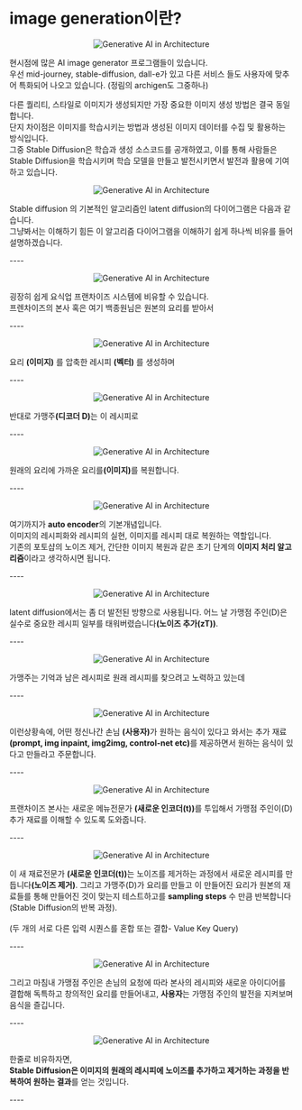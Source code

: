 # image generation이란?
<p align="center">
  <img src="../../img/sd_1.png" alt="Generative AI in Architecture">
</p>

현시점에 많은 AI image generator 프로그램들이 있습니다. 
<br>우선 mid-journey, stable-diffusion, dall-e가 있고 다른 서비스 들도 사용자에 맞추어 특화되어 나오고 있습니다. (정림의 archigen도 그중하나)

다른 퀄리티, 스타일로 이미지가 생성되지만 가장 중요한 이미지 생성 방법은 결국 동일합니다. 
<br>단지 차이점은 이미지를 학습시키는 방법과 생성된 이미지 데이터를 수집 및 활용하는 방식입니다.
<br>그중 Stable Diffusion은 학습과 생성 소스코드를 공개하였고, 이를 통해 사람들은 Stable Diffusion을 학습시키며 학습 모델을 만들고 발전시키면서 발전과 활용에 기여하고 있습니다.

<p align="center">
  <img src="../../img/sd_2.png" alt="Generative AI in Architecture">
</p>
<p>Stable diffusion 의 기본적인 알고리즘인 latent diffusion의 다이어그램은 다음과 같습니다. 
<br>
그냥봐서는 이해하기 힘든 이 알고리즘 다이어그램을 이해하기 쉽게 하나씩 비유를 들어 설명하겠습니다.
</p>
----
<p align="center">
  <img src="../../img/sd_3.png" alt="Generative AI in Architecture">
</p>
<p>
굉장히 쉽게 요식업 프랜차이즈 시스템에 비유할 수 있습니다. <br>프렌차이즈의 본사 혹은 여기 백종원님은 원본의 요리를 받아서</p>
----
<p align="center">
  <img src="../../img/sd_4.png" alt="Generative AI in Architecture">
</p>
<p>
요리 <b>(이미지)</b> 를 압축한 레시피 <b>(벡터)</b> 를 생성하며 </p>
----
<p align="center">
  <img src="../../img/sd_5.png" alt="Generative AI in Architecture">
</p>
<p>
반대로 가맹주<b>(디코더 D)</b>는 이 레시피로 </p>
----

<p align="center">
  <img src="../../img/sd_6.png" alt="Generative AI in Architecture">
</p><p>
원래의 요리에 가까운 요리를<b>(이미지)</b>를 복원합니다. </p> 
----
<p align="center">
  <img src="../../img/sd_7.png" alt="Generative AI in Architecture">
</p><p>
여기까지가 <b>auto encoder</b>의 기본개념입니다. 
<br>이미지의 레시피화와 레시피의 실현, 이미지를 레시피 대로 복원하는 역할입니다.
<br>기존의 포토샵의 노이즈 제거, 간단한 이미지 복원과 같은 초기 단계의 <b>이미지 처리 알고리즘</b>이라고 생각하시면 됩니다.</p>
----

<p align="center">
  <img src="../../img/sd_8.png" alt="Generative AI in Architecture">
</p><p>
latent diffusion에서는 좀 더 발전된 방향으로 사용됩니다. 
어느 날 가맹점 주인(D)은 실수로 중요한 레시피 일부를 태워버렸습니다<b>(노이즈 추가(zT))</b>. </p>
----
<p align="center">
  <img src="../../img/sd_9.png" alt="Generative AI in Architecture">
</p><p>
가맹주는 기억과 남은 레시피로 원래 레시피를 찾으려고 노력하고 있는데</p>
----
<p align="center">
  <img src="../../img/sd_10.png" alt="Generative AI in Architecture">
</p><p>
이런상황속에, 어떤 정신나간 손님 <b>(사용자)</b>가 원하는 음식이 있다고 와서는
추가 재료<b>(prompt, img inpaint, img2img, control-net etc)</b>를 제공하면서 원하는 음식이 있다고 만들라고 주문합니다.</p>
----
<p align="center">
  <img src="../../img/sd_11.png" alt="Generative AI in Architecture">
</p><p>
프랜차이즈 본사는 새로운 메뉴전문가
<b>(새로운 인코더(t))</b>를 투입해서 가맹점 주인이(D) 추가 재료를 이해할 수 있도록 도와줍니다. </p>
----

<p align="center">
  <img src="../../img/sd_12.png" alt="Generative AI in Architecture">
</p><p>
이 새 재료전문가 <b>(새로운 인코더(t))</b>는 노이즈를 제거하는 과정에서 새로운 레시피를 만듭니다<b>(노이즈 제거)</b>. 
그리고 가맹주(D)가 요리를 만들고 이 만들어진 요리가 원본의 재료들를 통해 만들어진 것이 맞는지 테스트하고를 <b>sampling steps</b> 수 만큼 반복합니다 (Stable Diffusion의 반복 과정).
<br><br>
(두 개의 서로 다른 입력 시퀀스를 혼합 또는 결합- Value Key Query)</p>
----
<p align="center">
  <img src="../../img/sd_13.png" alt="Generative AI in Architecture">
</p><p>
그리고 마침내 가맹점 주인은 손님의 요청에 따라 본사의 레시피와 새로운 아이디어를 결합해 독특하고 창의적인 요리를 만들어내고,
<b>사용자</b>는 가맹점 주인의 발전을 지켜보며 음식을 즐깁니다.</p>
----
<p align="center">
  <img src="../../img/sd_14.png" alt="Generative AI in Architecture">
</p>
<p>
한줄로 비유하자면, <br><b>Stable Diffusion은 이미지의 원래의 레시피에 노이즈를 추가하고 제거하는 과정을 반복하여 원하는 결과</b>를 얻는 것입니다.</p>
----